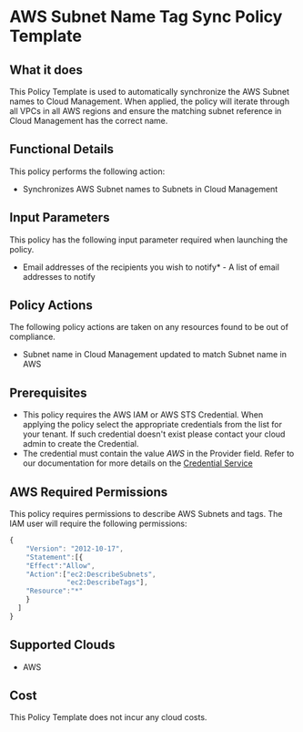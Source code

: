 # AWS Subnet Name Tag Sync Policy Template

## What it does

This Policy Template is used to automatically synchronize the AWS Subnet names to Cloud Management.
When applied, the policy will iterate through all VPCs in all AWS regions and ensure the matching subnet reference in Cloud Management has the correct name.

## Functional Details

This policy performs the following action:

- Synchronizes AWS Subnet names to Subnets in Cloud Management

## Input Parameters

This policy has the following input parameter required when launching the policy.

- Email addresses of the recipients you wish to notify* - A list of email addresses to notify

## Policy Actions

The following policy actions are taken on any resources found to be out of compliance.

- Subnet name in Cloud Management updated to match Subnet name in AWS

## Prerequisites

- This policy requires the AWS IAM or AWS STS Credential. When applying the policy select the appropriate credentials from the list for your tenant. If such credential doesn't exist please contact your  cloud admin to create the Credential.
- The credential must contain the value *AWS* in the Provider field. Refer to our documentation for more details on the [Credential Service](https://docs.rightscale.com/credentials/)

## AWS Required Permissions

This policy requires permissions to describe AWS Subnets and tags.
The IAM user will require the following permissions:

```javascript
{
    "Version": "2012-10-17",
    "Statement":[{
    "Effect":"Allow",
    "Action":["ec2:DescribeSubnets",
              "ec2:DescribeTags"],
    "Resource":"*"
    }
  ]
}
```

## Supported Clouds

- AWS

## Cost

This Policy Template does not incur any cloud costs.
